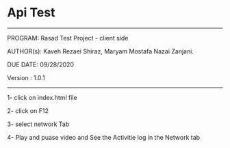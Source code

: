 # Api Test

****************************************************************

 PROGRAM:   Rasad Test Project - client side
 
 AUTHOR(s):    Kaveh Rezaei Shiraz,  Maryam Mostafa Nazai Zanjani. 

 DUE DATE:  09/28/2020
 
 Version : 1.0.1
 
 ****************************************************************

1- click on index.html file

2- click on F12

3- select network Tab

4- Play and puase video and See the Activitie log in the Network tab



